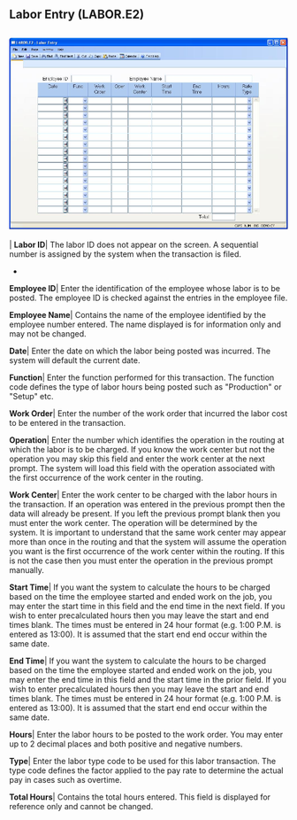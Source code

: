 ## Labor Entry (LABOR.E2)
<PageHeader />

##

![](./LABOR-E2-1.jpg)

| **Labor ID**|  The labor ID does not appear on the screen. A sequential
number is assigned by the system when the transaction is filed.

-  
**Employee ID**|  Enter the identification of the employee whose labor is to
be posted. The employee ID is checked against the entries in the employee
file.

**Employee Name**|  Contains the name of the employee identified by the
employee number entered. The name displayed is for information only and may
not be changed.

**Date**|  Enter the date on which the labor being posted was incurred. The
system will default the current date.

**Function**|  Enter the function performed for this transaction. The function
code defines the type of labor hours being posted such as "Production" or
"Setup" etc.

**Work Order**|  Enter the number of the work order that incurred the labor
cost to be entered in the transaction.

**Operation**|  Enter the number which identifies the operation in the routing
at which the labor is to be charged. If you know the work center but not the
operation you may skip this field and enter the work center at the next
prompt. The system will load this field with the operation associated with the
first occurrence of the work center in the routing.

**Work Center**|  Enter the work center to be charged with the labor hours in
the transaction. If an operation was entered in the previous prompt then the
data will already be present. If you left the previous prompt blank then you
must enter the work center. The operation will be determined by the system. It
is important to understand that the same work center may appear more than once
in the routing and that the system will assume the operation you want is the
first occurrence of the work center within the routing. If this is not the
case then you must enter the operation in the previous prompt manually.

**Start Time**|  If you want the system to calculate the hours to be charged
based on the time the employee started and ended work on the job, you may
enter the start time in this field and the end time in the next field. If you
wish to enter precalculated hours then you may leave the start and end times
blank. The times must be entered in 24 hour format (e.g. 1:00 P.M. is entered
as 13:00). It is assumed that the start end end occur within the same date.

**End Time**|  If you want the system to calculate the hours to be charged
based on the time the employee started and ended work on the job, you may
enter the end time in this field and the start time in the prior field. If you
wish to enter precalculated hours then you may leave the start and end times
blank. The times must be entered in 24 hour format (e.g. 1:00 P.M. is entered
as 13:00). It is assumed that the start end end occur within the same date.

**Hours**|  Enter the labor hours to be posted to the work order. You may
enter up to 2 decimal places and both positive and negative numbers.

**Type**|  Enter the labor type code to be used for this labor transaction.
The type code defines the factor applied to the pay rate to determine the
actual pay in cases such as overtime.

**Total Hours**|  Contains the total hours entered. This field is displayed
for reference only and cannot be changed.


<badge text= "Version 8.10.57 " vertical="middle" />

<PageFooter />
